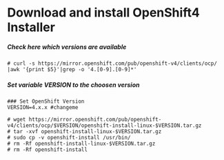 # Download and install OpenShift4 Installer

##### Check here which versions are available

    # curl -s https://mirror.openshift.com/pub/openshift-v4/clients/ocp/ |awk '{print $5}'|grep -o '4.[0-9].[0-9]*'

##### Set variable VERSION to the choosen version

    ### Set OpenShift Version
    VERSION=4.x.x #changeme

    # wget https://mirror.openshift.com/pub/openshift-v4/clients/ocp/$VERSION/openshift-install-linux-$VERSION.tar.gz
    # tar -xvf openshift-install-linux-$VERSION.tar.gz
    # sudo cp -v openshift-install /usr/bin/
    # rm -Rf openshift-install-linux-$VERSION.tar.gz
    # rm -Rf openshift-install
